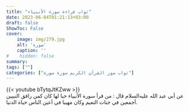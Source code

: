 ```yaml
---
title: "ثواب قراءة سورة الأنبياء"
date: 2023-06-04T01:21:13+03:00
draft: false
ShowToc: False
cover:
    image: img/279.jpg
    alt: 'صورة'
    caption: ''
#    hidden: false
summary: 
tags: [""]
categories: ["ثواب سور القرآن الكريم سورة سورة"]
---
```

{{< youtube bTytqJtKZww >}} 
<br>
عن أبي عبد الله عليه‌السلام قال : من قرأ سورة الأنبياء حبا لها كان كمن رافق
النبيين أجمعين في جنات النعيم وكان مهيبا في أعين الناس حياة الدنيا.

